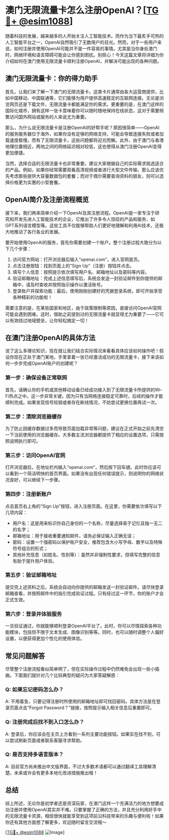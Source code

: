 # 澳门无限流量卡怎么注册OpenAI？[[TG💪+ @esim1088](https://t.me/s/esim1088)]

随着科技的发展，越来越多的人开始关注人工智能技术。而作为当下最炙手可热的人工智能平台之一，OpenAI自然吸引了无数用户的目光。然而，对于一些用户来说，如何注册并使用OpenAI可能并不是一件容易的事情。尤其是当你身处澳门时，网络环境和语言障碍可能会让你感到困扰。别担心！今天这篇文章将详细为你介绍如何在澳门使用无限流量卡顺利注册OpenAI，并解决可能出现的各种问题。

## 澳门无限流量卡：你的得力助手

首先，让我们来了解一下澳门的无限流量卡。这类卡片通常由各大运营商提供，比如中国移动、中国联通等，它们能够为用户提供高速稳定的互联网连接。无论是浏览网页还是下载文件，无限流量卡都能满足你的需求。更重要的是，在澳门这样的国际化城市，拥有这样一张卡意味着你可以随时随地保持在线状态，这对于需要频繁访问国外网站或服务的人来说尤为重要。

那么，为什么说无限流量卡是注册OpenAI的好帮手呢？原因很简单——OpenAI的服务服务器位于海外，如果你没有足够的网络支持，可能会导致连接失败或者加载速度极慢。而有了无限流量卡，这些问题都将迎刃而解。此外，由于澳门与香港地理位置相近，两地之间的网络延迟相对较低，这也使得从澳门注册OpenAI变得更加便捷。

当然，选择合适的无限流量卡也非常重要。建议大家根据自己的实际需求挑选适合的产品。例如，如果你经常需要观看高清视频或者进行大型文件传输，那么应该优先考虑那些提供大容量数据包的套餐；而对于偶尔需要查询资料的朋友，则可以选择价格更为实惠的小型套餐。

## OpenAI简介及注册流程概览

接下来，我们再来简单介绍一下OpenAI及其注册流程。OpenAI是一家专注于研究和开发先进人工智能技术的企业，它推出了许多令人惊叹的产品和服务，如GPT系列语言模型等。这些工具不仅能够帮助人们更好地理解和利用AI技术，还极大地推动了各行各业的发展。

要开始使用OpenAI的服务，首先你需要创建一个账户。整个注册过程大致分为以下几个步骤：

1. 访问官方网站：打开浏览器后输入“openai.com”，进入官网首页。
2. 点击注册按钮：找到页面上的“Sign Up”（注册）按钮并点击。
3. 填写个人信息：按照提示依次填写用户名、邮箱地址以及密码等内容。
4. 验证邮箱地址：完成上述信息填写后，系统会发送一封验证邮件到你提供的邮箱中，请及时查收并按照指示操作以激活账号。
5. 登录账户并探索功能：最后，使用刚刚创建好的凭据登录系统，即可开始享受各种精彩的功能啦！

需要注意的是，在某些国家和地区，由于政策限制等原因，直接访问OpenAI官网可能会遇到困难。这时，借助之前提到过的无限流量卡就显得尤为重要了——它可以有效绕过地域壁垒，让你轻松搞定一切！

## 在澳门注册OpenAI的具体方法

说了这么多理论知识，现在就让我们结合实际情况来看看具体应该如何操作吧！假设你现在正处于澳门某地，手里拿着一张已经激活成功的无限流量卡，接下来该如何一步步完成OpenAI账户的创建呢？

### 第一步：确保设备正常联网
首先，请确认你的手机或其他移动设备已经成功接入到了无限流量卡所提供的Wi-Fi热点之中。这一步非常关键，因为只有当网络连接稳定可靠时，后续的操作才能顺利完成。如果发现信号较弱或者存在断线情况，不妨尝试更换位置再试一次。

### 第二步：清除浏览器缓存
为了防止因缓存数据过多而导致页面加载异常等问题，建议在正式开始之前先清空一下当前使用的浏览器缓存。大多数主流浏览器都提供了相应的设置选项，只需按照说明执行即可。

### 第三步：访问OpenAI官网
打开浏览器后，在地址栏内输入“openai.com”，然后按下回车键。此时你应该可以看到一个简洁明快的首页界面。如果没有出现任何错误提示，则说明你的网络状况良好，可以继续下一步骤。

### 第四步：注册新账户
点击首页右上角的“Sign Up”按钮，进入注册页面。在这里，你需要依次填写以下几项内容：
- 用户名：这是用来标识你自己身份的一个名称，尽量选择易于记忆且独一无二的名字；
- 邮箱地址：用于接收重要通知邮件，请务必保证输入正确无误；
- 密码：设置一个强密码以保护账户安全，推荐包含大小写字母、数字以及特殊符号组合的形式；
- 其他补充信息（如姓名、性别等）：虽然并非强制性要求，但填写完整的信息有助于提升用户体验。

### 第五步：验证邮箱地址
提交完上述资料之后，系统会自动向你提供的邮箱发送一封验证邮件。请尽快登录邮箱查看，并按照邮件中的指引完成验证过程。只有经过这一环节，你的账户才会正式生效。

### 第六步：登录并体验服务
一旦验证通过，你就能够顺利登录OpenAI平台了。此时，你可以尽情探索各种功能模块，包括但不限于文本生成、图像识别等等。同时，也可以随时调整个人偏好设置，以便获得更加个性化的使用体验。

## 常见问题解答

尽管整个注册流程看似简单明了，但在实际操作过程中仍然难免会出现一些小插曲。下面我们就针对几个比较典型的疑问为大家答疑解惑：

### Q: 如果忘记密码怎么办？
A: 不用着急，只要记得注册时所使用的邮箱地址即可找回密码。具体方法是在登录页面点击“Forgot Password？”链接，按照提示输入相关信息后重置即可。

### Q: 注册完成后找不到入口怎么办？
A: 登录后，你应该会在主页上方看到一系列主要功能按钮。如果实在找不到，可以尝试刷新页面或者联系客服寻求帮助。

### Q: 是否支持多语言版本？
A: 目前官方尚未推出中文版界面，不过大多数术语都可以通过翻译工具理解清楚。未来或许会有更多本地化改进措施推出哦！

## 总结

综上所述，无论你是初学者还是资深玩家，在澳门这样一个充满活力的地方想要成功注册并使用OpenAI其实并不难。只要掌握了正确的方法，并且充分利用好手中的无限流量卡资源，相信很快就能享受到这项前沿科技带来的乐趣与便利啦！如果你还有其他方面想了解更多，欢迎随时留言交流哦～

[[TG💪+ @esim1088](https://t.me/s/esim1088) ![Image](https://i.postimg.cc/4NQfJmqS/Snipaste-2025-05-13-00-14-12.png)]